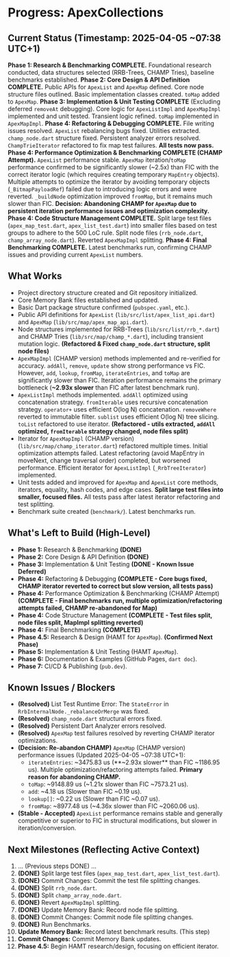 <!-- Version: 1.11 | Last Updated: 2025-04-05 | Updated By: Cline -->
# Progress: ApexCollections

## Current Status (Timestamp: 2025-04-05 ~07:38 UTC+1)

**Phase 1: Research & Benchmarking COMPLETE.** Foundational research conducted, data structures selected (RRB-Trees, CHAMP Tries), baseline benchmarks established.
**Phase 2: Core Design & API Definition COMPLETE.** Public APIs for `ApexList` and `ApexMap` defined. Core node structure files outlined. Basic implementation classes created. `toMap` added to `ApexMap`.
**Phase 3: Implementation & Unit Testing COMPLETE** (Excluding deferred `removeAt` debugging). Core logic for `ApexListImpl` and `ApexMapImpl` implemented and unit tested. Transient logic refined. `toMap` implemented in `ApexMapImpl`.
**Phase 4: Refactoring & Debugging COMPLETE.** File writing issues resolved. `ApexList` rebalancing bugs fixed. Utilities extracted. `champ_node.dart` structure fixed. Persistent analyzer errors resolved. `ChampTrieIterator` refactored to fix map test failures. **All tests now pass.**
**Phase 4: Performance Optimization & Benchmarking COMPLETE (CHAMP Attempt).** `ApexList` performance stable. `ApexMap` iteration/`toMap` performance confirmed to be significantly slower (~2.5x) than FIC with the correct iterator logic (which requires creating temporary `MapEntry` objects). Multiple attempts to optimize the iterator by avoiding temporary objects (`_BitmapPayloadRef`) failed due to introducing logic errors and were reverted. `_buildNode` optimization improved `fromMap`, but it remains much slower than FIC. **Decision: Abandoning CHAMP for `ApexMap` due to persistent iteration performance issues and optimization complexity.**
**Phase 4: Code Structure Management COMPLETE.** Split large test files (`apex_map_test.dart`, `apex_list_test.dart`) into smaller files based on test groups to adhere to the 500 LoC rule. Split node files (`rrb_node.dart`, `champ_array_node.dart`). Reverted `ApexMapImpl` splitting.
**Phase 4: Final Benchmarking COMPLETE.** Latest benchmarks run, confirming CHAMP issues and providing current `ApexList` numbers.

## What Works

-   Project directory structure created and Git repository initialized.
-   Core Memory Bank files established and updated.
-   Basic Dart package structure confirmed (`pubspec.yaml`, etc.).
-   Public API definitions for `ApexList` (`lib/src/list/apex_list_api.dart`) and `ApexMap` (`lib/src/map/apex_map_api.dart`).
-   Node structures implemented for RRB-Trees (`lib/src/list/rrb_*.dart`) and CHAMP Tries (`lib/src/map/champ_*.dart`), including transient mutation logic. **(Refactored & Fixed `champ_node.dart` structure, split node files)**
-   `ApexMapImpl` (CHAMP version) methods implemented and re-verified for accuracy. `addAll`, `remove`, `update` show strong performance vs FIC. However, `add`, `lookup`, `fromMap`, `iterateEntries`, and `toMap` are significantly slower than FIC. Iteration performance remains the primary bottleneck (**~2.93x slower** than FIC after latest benchmark run).
-   `ApexListImpl` methods implemented. `addAll` optimized using concatenation strategy. `fromIterable` uses recursive concatenation strategy. `operator+` uses efficient O(log N) concatenation. `removeWhere` reverted to immutable filter. `sublist` uses efficient O(log N) tree slicing. `toList` refactored to use iterator. **(Refactored - utils extracted, `addAll` optimized, `fromIterable` strategy changed, node files split)**
-   Iterator for `ApexMapImpl` (CHAMP version) (`lib/src/map/champ_iterator.dart`) refactored multiple times. Initial optimization attempts failed. Latest refactoring (avoid MapEntry in moveNext, change traversal order) completed, but worsened performance. Efficient iterator for `ApexListImpl` (`_RrbTreeIterator`) implemented.
-   Unit tests added and improved for `ApexMap` and `ApexList` core methods, iterators, equality, hash codes, and edge cases. **Split large test files into smaller, focused files.** All tests pass after latest iterator refactoring and test splitting.
-   Benchmark suite created (`benchmark/`). Latest benchmarks run.

## What's Left to Build (High-Level)

-   **Phase 1:** Research & Benchmarking **(DONE)**
-   **Phase 2:** Core Design & API Definition **(DONE)**
-   **Phase 3:** Implementation & Unit Testing **(DONE - Known Issue Deferred)**
-   **Phase 4:** Refactoring & Debugging **(COMPLETE - Core bugs fixed, CHAMP iterator reverted to correct but slow version, all tests pass)**
-   **Phase 4:** Performance Optimization & Benchmarking (CHAMP Attempt) **(COMPLETE - Final benchmarks run, multiple optimization/refactoring attempts failed, CHAMP re-abandoned for Map)**
-   **Phase 4:** Code Structure Management **(COMPLETE - Test files split, node files split, MapImpl splitting reverted)**
-   **Phase 4:** Final Benchmarking **(COMPLETE)**
-   **Phase 4.5:** Research & Design (HAMT for `ApexMap`). **(Confirmed Next Phase)**
-   **Phase 5:** Implementation & Unit Testing (HAMT `ApexMap`).
-   **Phase 6:** Documentation & Examples (GitHub Pages, `dart doc`).
-   **Phase 7:** CI/CD & Publishing (`pub.dev`).

## Known Issues / Blockers

-   **(Resolved)** List Test Runtime Error: The `StateError` in `RrbInternalNode._rebalanceOrMerge` was fixed.
-   **(Resolved)** `champ_node.dart` structural errors fixed.
-   **(Resolved)** Persistent Dart Analyzer errors resolved.
-   **(Resolved)** `ApexMap` test failures resolved by reverting CHAMP iterator optimizations.
-   **(Decision: Re-abandon CHAMP)** `ApexMap` (CHAMP version) performance issues (Updated 2025-04-05 ~07:38 UTC+1):
    -   `iterateEntries`: ~3475.83 us (**~2.93x slower** than FIC ~1186.95 us). Multiple optimization/refactoring attempts failed. **Primary reason for abandoning CHAMP.**
    -   `toMap`: ~9148.89 us (~1.21x slower than FIC ~7573.21 us).
    -   `add`: ~4.18 us (Slower than FIC ~0.19 us).
    -   `lookup[]`: ~0.22 us (Slower than FIC ~0.07 us).
    -   `fromMap`: ~8977.48 us (~4.36x slower than FIC ~2060.06 us).
-   **(Stable - Accepted)** `ApexList` performance remains stable and generally competitive or superior to FIC in structural modifications, but slower in iteration/conversion.

## Next Milestones (Reflecting Active Context)

 1.  ... (Previous steps DONE) ...
23. **(DONE)** Split large test files (`apex_map_test.dart`, `apex_list_test.dart`).
24. **(DONE)** Commit Changes: Commit the test file splitting changes.
25. **(DONE)** Split `rrb_node.dart`.
26. **(DONE)** Split `champ_array_node.dart`.
27. **(DONE)** Revert `ApexMapImpl` splitting.
28. **(DONE)** Update Memory Bank: Record node file splitting.
29. **(DONE)** Commit Changes: Commit node file splitting changes.
30. **(DONE)** Run Benchmarks.
31. **Update Memory Bank:** Record latest benchmark results. (This step)
32. **Commit Changes:** Commit Memory Bank updates.
33. **Phase 4.5:** Begin HAMT research/design, focusing on efficient iterator.